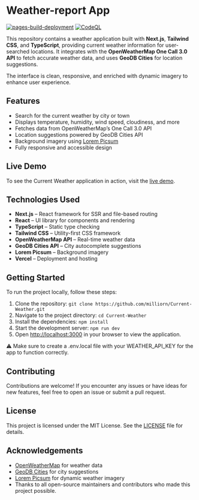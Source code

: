 # Weather-report App

[![pages-build-deployment](https://github.com/milliorn/Current-Weather/actions/workflows/pages/pages-build-deployment/badge.svg)](https://github.com/milliorn/Current-Weather/actions/workflows/pages/pages-build-deployment)
[![CodeQL](https://github.com/milliorn/Current-Weather/actions/workflows/github-code-scanning/codeql/badge.svg)](https://github.com/milliorn/Current-Weather/actions/workflows/github-code-scanning/codeql)

This repository contains a weather application built with **Next.js**, **Tailwind CSS**, and **TypeScript**, providing current weather information for user-searched locations. It integrates with the **OpenWeatherMap One Call 3.0 API** to fetch accurate weather data, and uses **GeoDB Cities** for location suggestions.

The interface is clean, responsive, and enriched with dynamic imagery to enhance user experience.

## Features

- Search for the current weather by city or town
- Displays temperature, humidity, wind speed, cloudiness, and more
- Fetches data from OpenWeatherMap’s One Call 3.0 API
- Location suggestions powered by GeoDB Cities API
- Background imagery using [Lorem Picsum](https://picsum.photos/)
- Fully responsive and accessible design

## Live Demo

To see the Current Weather application in action, visit the [live demo](https://current-weather-one.vercel.app/).

## Technologies Used

- **Next.js** – React framework for SSR and file-based routing
- **React** – UI library for components and rendering
- **TypeScript** – Static type checking
- **Tailwind CSS** – Utility-first CSS framework
- **OpenWeatherMap API** – Real-time weather data
- **GeoDB Cities API** – City autocomplete suggestions
- **Lorem Picsum** – Background imagery
- **Vercel** – Deployment and hosting

## Getting Started

To run the project locally, follow these steps:

1. Clone the repository: `git clone https://github.com/milliorn/Current-Weather.git`
2. Navigate to the project directory: `cd Current-Weather`
3. Install the dependencies: `npm install`
4. Start the development server: `npm run dev`
5. Open [http://localhost:3000](http://localhost:3000) in your browser to view the application.

⚠️ Make sure to create a .env.local file with your WEATHER_API_KEY for the app to function correctly.

## Contributing

Contributions are welcome! If you encounter any issues or have ideas for new features, feel free to open an issue or submit a pull request.

## License

This project is licensed under the MIT License. See the [LICENSE](LICENSE) file for details.

## Acknowledgements

- [OpenWeatherMap](https://openweathermap.org/api/one-call-3) for weather data  
- [GeoDB Cities](https://rapidapi.com/wirefreethought/api/geodb-cities) for city suggestions  
- [Lorem Picsum](https://picsum.photos/) for dynamic weather imagery  
- Thanks to all open-source maintainers and contributors who made this project possible.

